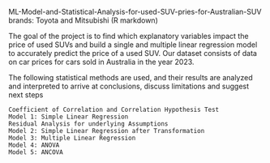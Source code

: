 ML-Model-and-Statistical-Analysis-for-used-SUV-pries-for-Australian-SUV brands: Toyota and Mitsubishi (R markdown)

The goal of the project is to find which explanatory variables impact the price of used SUVs and  build a single and multiple  linear regression model to accurately predict the price of a used SUV. Our dataset consists of data on car prices for cars sold in Australia in the year 2023.

The following statistical methods are used, and their results are analyzed and interpreted to arrive at conclusions, discuss limitations and suggest next steps

	Coefficient of Correlation and Correlation Hypothesis Test
 	Model 1: Simple Linear Regression
	Residual Analysis for underlying Assumptions
	Model 2: Simple Linear Regression after Transformation
	Model 3: Multiple Linear Regression
	Model 4: ANOVA
	Model 5: ANCOVA
